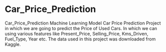 # Car_Price_Prediction
Car_Price_Prediction Machine Learning Model
Car Price Prediction Project in which we are going to predict the Price of Used Cars.
In which we can using various features like Present_Price, Selling_Price, Kms_Driven, Fuel_Type, Year etc.
The data used in this project was downloaded from Kaggle.
